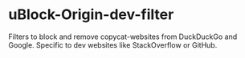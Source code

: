 # uBlock-Origin-dev-filter
Filters to block and remove copycat-websites from DuckDuckGo and Google. Specific to dev websites like StackOverflow or GitHub.
